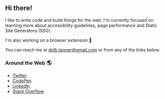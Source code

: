 ## Hi there!

I like to write code and build things for the web. I'm currently focused on learning more about accessibility guidelines, page performance and Static Site Generators (SSG).

I'm also working on a browser extension 🔌

You can reach me at dolb.tanner@gmail.com or from any of the links below.

### Around the Web 🌎
* [Twitter](https://twitter.com/tannerdolby)
* [CodePen](https://codepen.io/tannerdolby)
* [LinkedIn](https://www.linkedin.com/in/tanner-dolby/)
* [Stack Overflow](https://stackoverflow.com/users/11389581/tanner-dolby)


